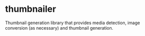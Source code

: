 thumbnailer
===========

Thumbnail generation library that provides media detection, image conversion (as necessary) and thumbnail generation.
